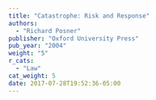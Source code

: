 ```yaml
---
title: "Catastrophe: Risk and Response"
authors:
  - "Richard Posner"
publisher: "Oxford University Press"
pub_year: "2004"
weight: "5"
r_cats:
  - "Law"
cat_weight: 5
date: 2017-07-28T19:52:36-05:00
---
```

